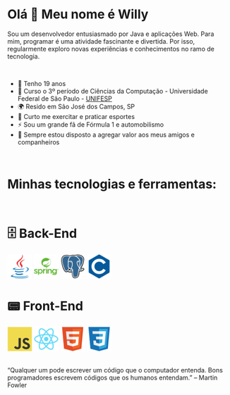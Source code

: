 Olá 👋 Meu nome é Willy
==========================

Sou um desenvolvedor entusiasmado por Java e aplicações Web. Para mim, programar é uma atividade fascinante e divertida. Por isso, regularmente exploro novas experiências e conhecimentos no ramo de tecnologia.

<br>

* 🎈  Tenho 19 anos
* 📖  Curso o 3º período de Ciências da Computação - Universidade Federal de São Paulo - [UNIFESP](https://www.unifesp.br/campus/sjc/)
* 🌍  Resido em São José dos Campos, SP
* 💪  Curto me exercitar e praticar esportes
* ⚡  Sou um grande fã de Fórmula 1 e automobilismo
* 🚀  Sempre estou disposto a agregar valor aos meus amigos e companheiros

<br>

# Minhas tecnologias e ferramentas:

<br>

# 🗄️ Back-End
<img src="./assets/java.svg" width=56 heigth=56>
<img src="./assets/spring.svg" width=56 heigth=56>
<img src="./assets/postgresql.svg" width=56 heigth=56>
<img src="./assets/c.svg" width=56 heigth=56>

<br>

# 📟 Front-End
<img src="./assets/javascript.svg" width=56 heigth=56>
<img src="./assets/react.svg" width=56 heigth=56>
<img src="./assets/html.svg" width=56 heigth=56>
<img src="./assets/css.svg" width=56 heigth=56>

<br>
<br>

<p>“Qualquer um pode escrever um código que o computador entenda. Bons programadores escrevem códigos que os humanos entendam.” – Martin Fowler<p>
